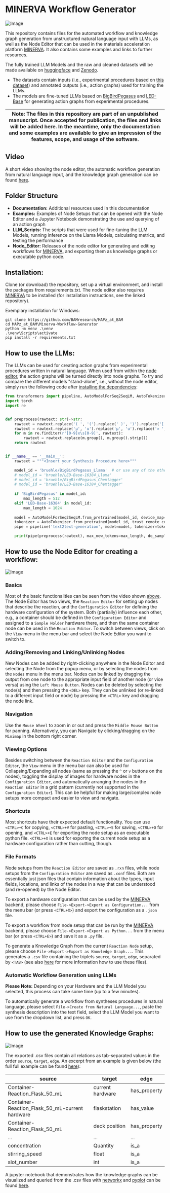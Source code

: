 # MINERVA Workflow Generator

![Image](Documentation/Images/Minerva-Workflow-Generator_ToC.jpg "MINERVA-Workflow-Generator")

This repository contains files for the automated workflow and knowledge graph generation from unstructured natural language input with LLMs, as well as the Node Editor that can be used in the materials acceleration platform [MINERVA](https://github.com/BAMresearch/MAPz_at_BAM/tree/main/Minerva). It also contains some examples and links to further resources.

The fully trained LLM Models and the raw and cleaned datasets will be made available on [huggingface](https://huggingface.co/bruehle) and [Zenodo](https://zenodo.org/). 
- The datasets contain inputs (i.e., experimental procedures based on [this dataset](https://figshare.com/articles/dataset/Chemical_reactions_from_US_patents_1976-Sep2016_/5104873/1)) and annotated outputs (i.e., action graphs) used for training the LLMs.
- The models are fine-tuned LLMs based on [BigBirdPegasus](https://huggingface.co/google/bigbird-pegasus-large-bigpatent) and [LED-Base](https://huggingface.co/allenai/led-base-16384) for generating action graphs from experimental procedures. 

| **Note:** The files in this repository are part of an unpublished manuscript. Once accepted for publication, the files and links will be added here. In the meantime, only the documentation and some examples are available to give an impression of the features, scope, and usage of the software. | 
|-------------------------------------------------------------------------------------------------------------------------------------------------------------------------------------------------------------------------------------------------------------------------------------------------------|

## Video
A short video showing the node editor, the automatic workflow generation from natural language input, and the knowledge graph generation can be found [here](Documentation/Videos/Workflow-Generator_Example.mp4).


## Folder Structure
- **Documentation:** Additional resources used in this documentation
- **Examples:** Examples of Node Setups that can be opened with the Node Editor and a Jupyter Notebook demonstrating the use and querying of an action graph  
- **LLM_Scripts:** The scripts that were used for fine-tuning the LLM Models, running inference on the Llama Models, calculating metrics, and testing the performance 
- **Node_Editor:** Releases of the node editor for generating and editing workflows for [MINERVA](https://github.com/BAMresearch/MAPz_at_BAM/tree/main/Minerva), and exporting them as knowledge graphs or executable python code.

## Installation:
Clone (or download) the repository, set up a virtual environment, and install the packages from requirements.txt. The node editor also requires [MINERVA](https://github.com/BAMresearch/MAPz_at_BAM/tree/main/Minerva) to be installed (for installation instructions, see the linked repository).

Exemplary installation for Windows:
```commandline
git clone https://github.com/BAMresearch/MAPz_at_BAM
cd MAPz_at_BAM\Minerva-Workflow-Generator
python -m venv .\venv
.\venv\Scripts\activate
pip install -r requirements.txt
```
## How to use the LLMs:
The LLMs can be used for creating action graphs from experimental procedures written in natural language. When used from within the [node editor](#how-to-use-the-node-editor-for-creating-a-workflow), the action graphs will be turned directly into node graphs. To try and compare the different models "stand-alone", i.e., without the node editor, simply run the following code after [installing the dependencies](#installation):

```python
from transformers import pipeline, AutoModelForSeq2SeqLM, AutoTokenizer
import torch
import re


def preprocess(rawtext: str)->str:
    rawtext = rawtext.replace('( ', '(').replace(' )', ')').replace('[ ', '[').replace(' ]', ']').replace(' . ', '. ').replace(' , ', ', ').replace(' : ', ': ').replace(' ; ', '; ').replace('\r', ' ').replace('\n', ' ').replace('\t', '').replace('  ', ' ')
    rawtext = rawtext.replace('μ', 'u').replace('μ', 'u').replace('× ', 'x').replace('×', 'x')
    for m in re.finditer(r'[0-9]x\s[0-9]', rawtext):
        rawtext = rawtext.replace(m.group(), m.group().strip())
    return rawtext


if __name__ == '__main__':
    rawtext = """<Insert your Synthesis Procedure here>"""

    model_id = 'bruehle/BigBirdPegasus_Llama'  # or use any of the other models:
    # model_id = 'bruehle/LED-Base-16384_Llama'
    # model_id = 'bruehle/BigBirdPegasus_Chemtagger'
    # model_id = 'bruehle/LED-Base-16384_Chemtagger'
    
    if 'BigBirdPegasus' in model_id:
        max_length = 512
    elif 'LED-Base-16384' in model_id:
        max_length = 1024
    
    model = AutoModelForSeq2SeqLM.from_pretrained(model_id, device_map='auto')
    tokenizer = AutoTokenizer.from_pretrained(model_id, trust_remote_code=True)
    pipe = pipeline('text2text-generation', model=model, tokenizer=tokenizer)

    print(pipe(preprocess(rawtext), max_new_tokens=max_length, do_sample=False, temperature=None, top_p=None)[0]['generated_text'])
```

## How to use the Node Editor for creating a workflow:

![Image](Documentation/Images/Minerva_Node_Editor_Example.jpg "MINERVA_Node_Editor_Example")

### Basics
Most of the basic functionalities can be seen from the video shown [above](#video-showcase). The Node Editor has two views, the `Reaction Editor` for setting up nodes that describe the reaction, and the `Configuration Editor` for defining the hardware configuration of the system. Both (partially) influence each other, e.g., a container should be defined in the `Configuration Editor` and assigned to a `Sample Holder` hardware there, and then the same container node can be used in the `Reaction Editor`. To switch between views, click on the `View` menu in the menu bar and select the Node Editor you want to switch to.

### Adding/Removing and Linking/Unlinking Nodes
New Nodes can be added by right-clicking anywhere in the Node Editor and selecting the Node from the popup menu, or by selecting the nodes from the `Nodes` menu in the menu bar. Nodes can be linked by dragging the output from one node to the appropriate input field of another node (or vice versa) using the `Left Mouse Button`. Nodes can be deleted by selecting the node(s) and then pressing the `<DEL>` key. They can be unlinked (or re-linked to a different input field or node) by pressing the `<CTRL>` key and dragging the node link. 

### Navigation
Use the `Mouse Wheel` to zoom in or out and press the `Middle Mouse Button` for panning. Alternatively, you can Navigate by clicking/dragging on the `Minimap` in the bottom right corner.

### Viewing Options
Besides switching between the `Reaction Editor` and the `Configuration Editor`, the `View` menu in the menu bar can also be used for Collapsing/Expanding all nodes (same as pressing the `^` or `v` buttons on the nodes), toggling the display of images for hardware nodes in the `Configuration Editor`, and automatically arranging the nodes in the `Reaction Editor` in a grid pattern (currently not supported in the `Configuration Editor`). This can be helpful for making large/complex node setups more compact and easier to view and navigate.   

### Shortcuts
Most shortcuts have their expected default functionality. You can use `<CTRL>+C` for copying, `<CTRL>+V` for pasting, `<CTRL>+S` for saving, `<CTRL>+O` for opening, and `<CTRL>+E` for exporting the node setup as an executable python file. `<CTRL>+X` is used for exportng the current node setup as a hardware configuration rather than cutting, though.

### File Formats
Node  setups from the `Reaction Editor` are saved as `.rxn` files, while node setups from the `Configuration Editor` are saved as `.conf` files. Both are essentially just json files that contain information about the types, input fields, locations, and links of the nodes in a way that can be understood (and re-opened) by the Node Editor.

To export a hardware configuration that can be used by the [MINERVA](https://github.com/BAMresearch/MAPz_at_BAM/tree/main/Minerva) backend, please choose `File->Export->Export as Configuration...` from the menu bar (or press `<CTRL+X>`) and export the configuration as a `.json` file.

To export a workflow from node setup that can be run by the [MINERVA](https://github.com/BAMresearch/MAPz_at_BAM/tree/main/Minerva) backend, please choose `File->Export->Export as Python...` from the menu bar (or press `<CTRL+E>`) and save it as a `.py` file.

To generate a Knowledge Graph from the current `Reaction Node` setup, please choose `File->Export->Export as Knowledge Graph...`. This generates a `.csv` file containing the triplets `source`, `target`, `edge`,  separated by `<TAB>` (see also [here](#how-to-use-the-generated-knowledge-graphs) for more information how to use these files). 

### Automatic Workflow Generation using LLMs 
**Please Note:** Depending on your Hardware and the LLM Model you selected, this process can take some time (up to a few minutes).

To automatically generate a workflow from syntheses procedures in natural language, please select `File->Create from Natural Language...`, paste the synthesis description into the text field, select the LLM Model you want to use from the dropdown list, and press `OK`.

## How to use the generated Knowledge Graphs:

![Image](Documentation/Images/Minerva_Knowledge_Graph_Example.jpg "MINERVA_Knowledge_Graph_Example")

The exported .csv files contain all relations as tab-separated values in the order `source`, `target`, `edge`. An excerpt from an example is given below (the full full example can be found [here](Examples/Knowledge_Graph.csv)):

| source                                          | target            | edge          |
|-------------------------------------------------|-------------------|---------------|
| Container-Reaction_Flask_50_mL                  | current hardware  | has_property  |
| Container-Reaction_Flask_50_mL-current hardware | flaskstation      | has_value     |
| Container-Reaction_Flask_50_mL                  | deck position     | has_property  |
| ...                                             | ...               | ...           |
| concentration                                   | Quantity          | is_a          |
| stirring_speed                                  | float             | is_a          |
| slot_number                                     | int               | is_a          |

A jupyter notebook that demonstrates how the knowledge graphs can be visualized and queried from the .csv files with [networkx](https://networkx.org/documentation/stable/index.html) and [pyplot](https://matplotlib.org/stable/tutorials/pyplot.html) can be found [here](Examples/Knowledge_Graphs.ipynb).